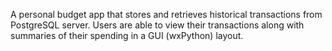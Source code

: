 A personal budget app that stores and retrieves historical transactions from PostgreSQL server.  Users are able to view their transactions along with summaries of their spending in a GUI (wxPython) layout.  